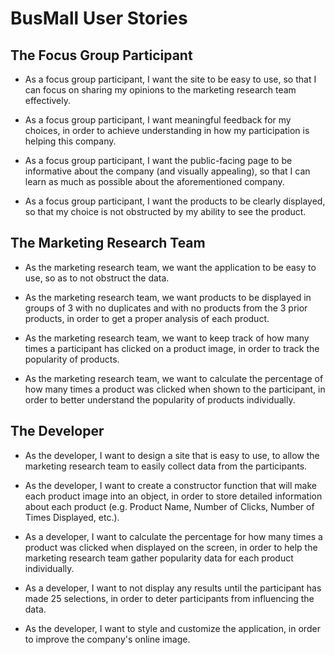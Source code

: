 # BusMall User Stories

## The Focus Group Participant

* As a focus group participant, I want the site to be easy to use, so that I can focus on sharing my opinions to the marketing research team effectively.

* As a focus group participant, I want meaningful feedback for my choices, in order to achieve understanding in how my participation is helping this company.

* As a focus group participant, I want the public-facing page to be informative about the company (and visually appealing), so that I can learn as much as possible about the aforementioned company.

* As a focus group participant, I want the products to be clearly displayed, so that my choice is not obstructed by my ability to see the product.

## The Marketing Research Team

* As the marketing research team, we want the application to be easy to use, so as to not obstruct the data.

* As the marketing research team, we want products to be displayed in groups of 3 with no duplicates and with no products from the 3 prior products, in order to get a proper analysis of each product.

* As the marketing research team, we want to keep track of how many times a participant has clicked on a product image, in order to track the popularity of products.

* As the marketing research team, we want to calculate the percentage of how many times a product was clicked when shown to the participant, in order to better understand the popularity of products individually.

## The Developer

* As the developer, I want to design a site that is easy to use, to allow the marketing research team to easily collect data from the participants.

* As the developer, I want to create a constructor function that will make each product image into an object, in order to store detailed information about each product (e.g. Product Name, Number of Clicks, Number of Times Displayed, etc.).

* As a developer, I want to calculate the percentage for how many times a product was clicked when displayed on the screen, in order to help the marketing research team gather popularity data for each product individually.

* As a developer, I want to not display any results until the participant has made 25 selections, in order to deter participants from influencing the data.

* As the developer, I want to style and customize the application, in order to improve the company's online image.
